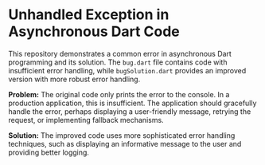 # Unhandled Exception in Asynchronous Dart Code

This repository demonstrates a common error in asynchronous Dart programming and its solution. The `bug.dart` file contains code with insufficient error handling, while `bugSolution.dart` provides an improved version with more robust error handling.

**Problem:** The original code only prints the error to the console.  In a production application, this is insufficient.  The application should gracefully handle the error, perhaps displaying a user-friendly message, retrying the request, or implementing fallback mechanisms.

**Solution:** The improved code uses more sophisticated error handling techniques, such as displaying an informative message to the user and providing better logging.